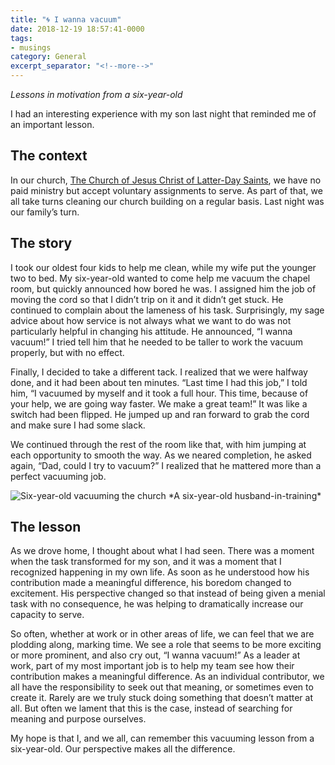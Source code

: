 ```yaml
---
title: "🌀 I wanna vacuum"
date: 2018-12-19 18:57:41-0000
tags:
- musings
category: General
excerpt_separator: "<!--more-->"
---
```


_Lessons in motivation from a six-year-old_

I had an interesting experience with my son last night that reminded me of an important lesson.

<!--more-->
## The context
In our church, [The Church of Jesus Christ of Latter-Day Saints](https://lds.org), we have no paid ministry but accept voluntary assignments to serve. As part of that, we all take turns cleaning our church building on a regular basis. Last night was our family’s turn.

## The story
I took our oldest four kids to help me clean, while my wife put the younger two to bed. My six-year-old wanted to come help me vacuum the chapel room, but quickly announced how bored he was. I assigned him the job of moving the cord so that I didn’t trip on it and it didn’t get stuck. He continued to complain about the lameness of his task. Surprisingly, my sage advice about how service is not always what we want to do was not particularly helpful in changing his attitude. He announced, “I wanna vacuum!” I tried tell him that he needed to be taller to work the vacuum properly, but with no effect.

Finally, I decided to take a different tack. I realized that we were halfway done, and it had been about ten minutes. “Last time I had this job,” I told him, “I vacuumed by myself and it took a full hour. This time, because of your help, we are going way faster. We make a great team!” It was like a switch had been flipped. He jumped up and ran forward to grab the cord and make sure I had some slack.

We continued through the rest of the room like that, with him jumping at each opportunity to smooth the way. As we neared completion, he asked again, “Dad, could I try to vacuum?” I realized that he mattered more than a perfect vacuuming job.

<img src="https://www.bennorris.blog/uploads/2018/83f68964b8.jpg" alt="Six-year-old vacuuming the church" />
*A six-year-old husband-in-training*

## The lesson
As we drove home, I thought about what I had seen. There was a moment when the task transformed for my son, and it was a moment that I recognized happening in my own life. As soon as he understood how his contribution made a meaningful difference, his boredom changed to excitement. His perspective changed so that instead of being given a menial task with no consequence, he was helping to dramatically increase our capacity to serve.

So often, whether at work or in other areas of life, we can feel that we are plodding along, marking time. We see a role that seems to be more exciting or more prominent, and also cry out, “I wanna vacuum!” As a leader at work, part of my most important job is to help my team see how their contribution makes a meaningful difference. As an individual contributor, we all have the responsibility to seek out that meaning, or sometimes even to create it. Rarely are we truly stuck doing something that doesn’t matter at all. But often we lament that this is the case, instead of searching for meaning and purpose ourselves.

My hope is that I, and we all, can remember this vacuuming lesson from a six-year-old. Our perspective makes all the difference.
